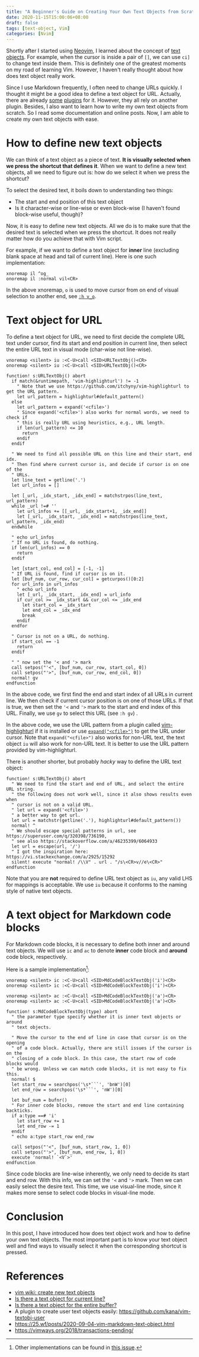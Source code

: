 ```yaml
---
title: "A Beginner's Guide on Creating Your Own Text Objects from Scratch in Neovim/Vim"
date: 2020-11-15T15:00:06+08:00
draft: false
tags: [text-object, Vim]
categories: [Nvim]
---
```


Shortly after I started using [Neovim](https://github.com/neovim/neovim), I learned about the concept of [text objects](https://neovim.io/doc/user/motion.html#text-objects).
For example, when the cursor is inside a pair of `[]`, we can use `ci]` to
change text inside them. This is definitely one of the greatest moments on my
road of learning Vim. However, I haven't really thought about how does text
object really work.

<!--more-->

Since I use Markdown frequently, I often need to change URLs quickly. I thought
it might be a good idea to define a text object for URL. Actually, there are already
[some](https://github.com/mattn/vim-textobj-url) [plugins](https://github.com/LeonB/vim-textobj-url) for it. However, they all rely on another
plugin. Besides, I also want to learn how to write my own text objects from
scratch. So I read some documentation and online posts. Now, I am able to
create my own text objects with ease.

# How to define new text objects

We can think of a text object as a piece of text. **It is visually selected
when we press the shortcut that defines it**. When we want to define a new text
objects, all we need to figure out is: how do we select it when we press the
shortcut?

To select the desired text, it boils down to understanding two things:

+ The start and end position of this text object
+ Is it character-wise or line-wise or even block-wise (I haven't found block-wise useful, though)?

Now, it is easy to define new text objects. All we do is to make sure that the
desired text is selected when we press the shortcut. It does not really matter
how do you achieve that with Vim script.

For example, if we want to define a text object for **inner** line (excluding
blank space at head and tail of current line). Here is one such implementation:

```vim
xnoremap il ^og_
onoremap il :normal vil<CR>
```

In the above xnoremap, `o` is used to move cursor from on end of visual
selection to another end, see [`:h v_o`](https://neovim.io/doc/user/visual.html#v_o).

# Text object for URL

To define a text object for URL, we need to first decide the complete URL text
under cursor, find its start and end position in current line, then select the
entire URL text in visual mode (char-wise not line-wise).

```vim
vnoremap <silent> iu :<C-U>call <SID>URLTextObj()<CR>
onoremap <silent> iu :<C-U>call <SID>URLTextObj()<CR>

function! s:URLTextObj() abort
  if match(&runtimepath, 'vim-highlighturl') != -1
    " Note that we use https://github.com/itchyny/vim-highlighturl to get the URL pattern.
    let url_pattern = highlighturl#default_pattern()
  else
    let url_pattern = expand('<cfile>')
    " Since expand('<cfile>') also works for normal words, we need to check if
    " this is really URL using heuristics, e.g., URL length.
    if len(url_pattern) <= 10
      return
    endif
  endif

  " We need to find all possible URL on this line and their start, end idx.
  " Then find where current cursor is, and decide if cursor is on one of the
  " URLs.
  let line_text = getline('.')
  let url_infos = []

  let [_url, _idx_start, _idx_end] = matchstrpos(line_text, url_pattern)
  while _url !=# ''
    let url_infos += [[_url, _idx_start+1, _idx_end]]
    let [_url, _idx_start, _idx_end] = matchstrpos(line_text, url_pattern, _idx_end)
  endwhile

  " echo url_infos
  " If no URL is found, do nothing.
  if len(url_infos) == 0
    return
  endif

  let [start_col, end_col] = [-1, -1]
  " If URL is found, find if cursor is on it.
  let [buf_num, cur_row, cur_col] = getcurpos()[0:2]
  for url_info in url_infos
    " echo url_info
    let [_url, _idx_start, _idx_end] = url_info
    if cur_col >= _idx_start && cur_col <= _idx_end
      let start_col = _idx_start
      let end_col = _idx_end
      break
    endif
  endfor

  " Cursor is not on a URL, do nothing.
  if start_col == -1
    return
  endif

  " " now set the '< and '> mark
  call setpos("'<", [buf_num, cur_row, start_col, 0])
  call setpos("'>", [buf_num, cur_row, end_col, 0])
  normal! gv
endfunction
```

In the above code, we first find the end and start index of all URLs in current
line. We then check if current cursor position is on one of those URLs. If that
is true, we then set the `'<` and `'>` mark to the start and end index of this
URL. Finally, we use `gv` to select this URL (see `:h gv`) .

In the above code, we use the URL pattern from a plugin called
[vim-highlighturl](https://github.com/itchyny/vim-highlighturl) if it is
installed or use [`expand("<cfile>")`](https://jdhao.github.io/2020/11/11/nifty_nvim_techniques_s8/#copy-url-under-cursor-into-a-register)
to get the URL under cursor. Note that `expand("<cfile>")` also works for
non-URL text, the text object `iu` will also work for non-URL text. It is
better to use the URL pattern provided by vim-highlighturl.

There is another shorter, but probably *hacky* way to define the URL text
object:

```vim
function! s:URLTextObj() abort
  " We need to find the start and end of URL, and select the entire URL string.
  " the following does not work well, since it also shows results even when
  " cursor is not on a valid URL.
  " let url = expand('<cfile>')
  " a better way to get url.
  let url = matchstr(getline('.'), highlighturl#default_pattern())
  normal! ^
  " We should escape special patterns in url, see https://superuser.com/q/320398/736190,
  " see also https://stackoverflow.com/a/46235399/6064933
  let url = escape(url, '/')
  " I got the inspiration here: https://vi.stackexchange.com/a/2925/15292
  silent! execute "normal! /\\V" . url . "/s\<CR>v//e\<CR>"
endfunction
```

Note that you are **not** required to define URL text object as `iu`, any valid
LHS for mappings is acceptable. We use `iu` because it conforms to the naming
style of native text objects.

# A text object for Markdown code blocks

For Markdown code blocks, it is necessary to define both inner and around text
objects. We will use `ic` and `ac` to denote **inner** code block and
**around** code block, respectively.

Here is a sample implementation[^2]:

```vim
vnoremap <silent> ic :<C-U>call <SID>MdCodeBlockTextObj('i')<CR>
onoremap <silent> ic :<C-U>call <SID>MdCodeBlockTextObj('i')<CR>

vnoremap <silent> ac :<C-U>call <SID>MdCodeBlockTextObj('a')<CR>
onoremap <silent> ac :<C-U>call <SID>MdCodeBlockTextObj('a')<CR>

function! s:MdCodeBlockTextObj(type) abort
  " the parameter type specify whether it is inner text objects or around
  " text objects.

  " Move the cursor to the end of line in case that cursor is on the opening
  " of a code block. Actually, there are still issues if the cursor is on the
  " closing of a code block. In this case, the start row of code blocks would
  " be wrong. Unless we can match code blocks, it is not easy to fix this.
  normal! $
  let start_row = searchpos('\s*```', 'bnW')[0]
  let end_row = searchpos('\s*```', 'nW')[0]

  let buf_num = bufnr()
  " For inner code blocks, remove the start and end line containing backticks.
  if a:type ==# 'i'
    let start_row += 1
    let end_row -= 1
  endif
  " echo a:type start_row end_row

  call setpos("'<", [buf_num, start_row, 1, 0])
  call setpos("'>", [buf_num, end_row, 1, 0])
  execute 'normal! `<V`>'
endfunction
```

Since code blocks are line-wise inherently, we only need to decide its start
and end row. With this info, we can set the `'<` and `'>` mark. Then we can
easily select the desire text. This time, we use visual-line mode, since it
makes more sense to select code blocks in visual-line mode.

# Conclusion

In this post, I have introduced how does text object work and how to define
your own text objects. The most important part is to know your text object well
and find ways to visually select it when the corresponding shortcut is pressed.

# References

+ [vim wiki: create new text objects](https://vim.fandom.com/wiki/Creating_new_text_objects)
+ [Is there a text object for current line?](https://vi.stackexchange.com/q/6101/15292)
+ [Is there a text object for the entire buffer?](https://vi.stackexchange.com/q/2319/15292)
+ A plugin to create user text objects easily: https://github.com/kana/vim-textobj-user
+ https://25.wf/posts/2020-09-04-vim-markdown-text-object.html
+ https://vimways.org/2018/transactions-pending/

[^1]: Operator pending mode is activated when we use some operations that should be followed by motions or text objects, e.g., when we press `d`, `c`, `gq`. See also `:h operator`.
[^2]: Other implementations can be found in [this issue](https://github.com/plasticboy/vim-markdown/issues/282).
